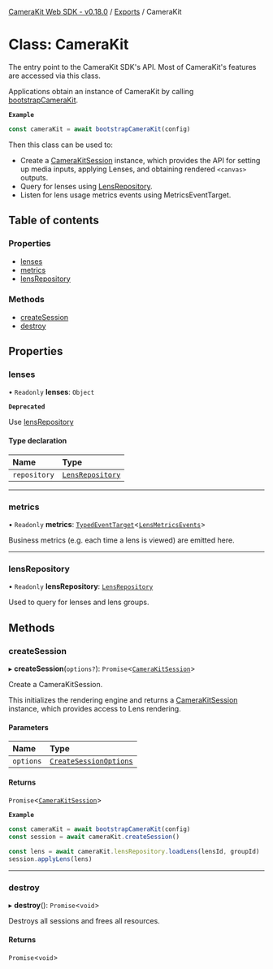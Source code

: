 [CameraKit Web SDK - v0.18.0](../README.md) / [Exports](../modules.md) / CameraKit

# Class: CameraKit

The entry point to the CameraKit SDK's API. Most of CameraKit's features are accessed via this class.

Applications obtain an instance of CameraKit by calling [bootstrapCameraKit](../modules.md#bootstrapcamerakit).

**`Example`**

```ts
const cameraKit = await bootstrapCameraKit(config)
```

Then this class can be used to:
- Create a [CameraKitSession](CameraKitSession.md) instance, which provides the API for setting up media inputs, applying Lenses,
and obtaining rendered `<canvas>` outputs.
- Query for lenses using [LensRepository](LensRepository.md).
- Listen for lens usage metrics events using MetricsEventTarget.

## Table of contents

### Properties

- [lenses](CameraKit.md#lenses)
- [metrics](CameraKit.md#metrics)
- [lensRepository](CameraKit.md#lensrepository)

### Methods

- [createSession](CameraKit.md#createsession)
- [destroy](CameraKit.md#destroy)

## Properties

### lenses

• `Readonly` **lenses**: `Object`

**`Deprecated`**

Use [lensRepository](CameraKit.md#lensrepository)

#### Type declaration

| Name | Type |
| :------ | :------ |
| `repository` | [`LensRepository`](LensRepository.md) |

___

### metrics

• `Readonly` **metrics**: [`TypedEventTarget`](TypedEventTarget.md)\<[`LensMetricsEvents`](../modules.md#lensmetricsevents)\>

Business metrics (e.g. each time a lens is viewed) are emitted here.

___

### lensRepository

• `Readonly` **lensRepository**: [`LensRepository`](LensRepository.md)

Used to query for lenses and lens groups.

## Methods

### createSession

▸ **createSession**(`options?`): `Promise`\<[`CameraKitSession`](CameraKitSession.md)\>

Create a CameraKitSession.

This initializes the rendering engine and returns a [CameraKitSession](CameraKitSession.md) instance, which provides access
to Lens rendering.

#### Parameters

| Name | Type |
| :------ | :------ |
| `options` | [`CreateSessionOptions`](../interfaces/CreateSessionOptions.md) |

#### Returns

`Promise`\<[`CameraKitSession`](CameraKitSession.md)\>

**`Example`**

```ts
const cameraKit = await bootstrapCameraKit(config)
const session = await cameraKit.createSession()

const lens = await cameraKit.lensRepository.loadLens(lensId, groupId)
session.applyLens(lens)
```

___

### destroy

▸ **destroy**(): `Promise`\<`void`\>

Destroys all sessions and frees all resources.

#### Returns

`Promise`\<`void`\>
